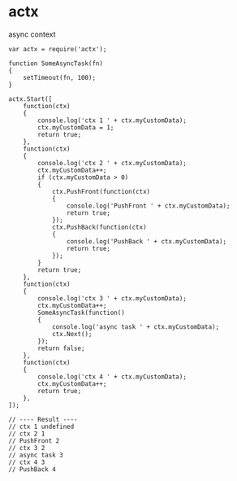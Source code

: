 # actx
async context

	var actx = require('actx');

	function SomeAsyncTask(fn)
	{
		setTimeout(fn, 100);
	}

	actx.Start([
		function(ctx)
		{
			console.log('ctx 1 ' + ctx.myCustomData);
			ctx.myCustomData = 1;
			return true;
		},
		function(ctx)
		{
			console.log('ctx 2 ' + ctx.myCustomData);
			ctx.myCustomData++;
			if (ctx.myCustomData > 0)
			{
				ctx.PushFront(function(ctx)
				{
					console.log('PushFront ' + ctx.myCustomData);
					return true;
				});
				ctx.PushBack(function(ctx)
				{
					console.log('PushBack ' + ctx.myCustomData);
					return true;
				});
			}
			return true;
		},
		function(ctx)
		{
			console.log('ctx 3 ' + ctx.myCustomData);
			ctx.myCustomData++;
			SomeAsyncTask(function()
			{
				console.log('async task ' + ctx.myCustomData);
				ctx.Next();
			});
			return false;
		},
		function(ctx)
		{
			console.log('ctx 4 ' + ctx.myCustomData);
			ctx.myCustomData++;
			return true;
		},
	]);
	
	// ---- Result ----
	// ctx 1 undefined
	// ctx 2 1
	// PushFront 2
	// ctx 3 2
	// async task 3
	// ctx 4 3
	// PushBack 4
